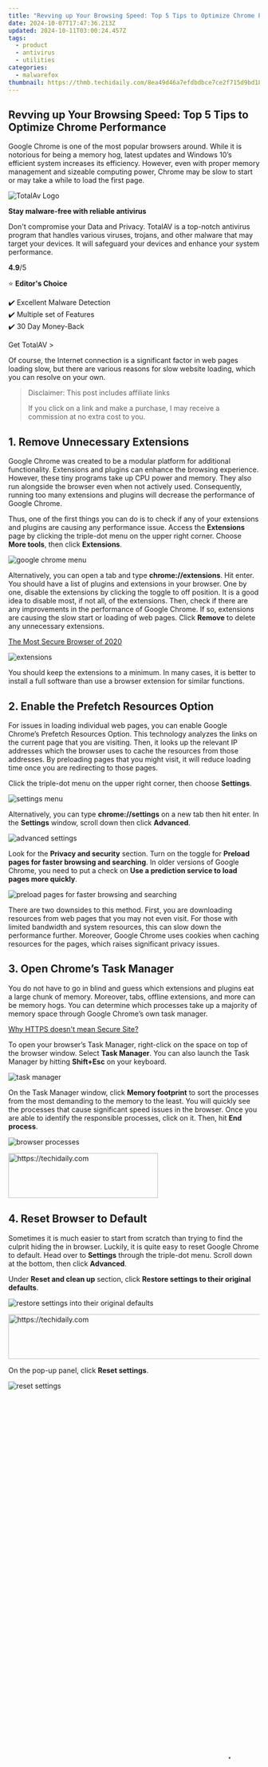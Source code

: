 ```yaml
---
title: "Revving up Your Browsing Speed: Top 5 Tips to Optimize Chrome Performance"
date: 2024-10-07T17:47:36.213Z
updated: 2024-10-11T03:00:24.457Z
tags:
  - product
  - antivirus
  - utilities
categories:
  - malwarefox
thumbnail: https://thmb.techidaily.com/8ea49d46a7efdbdbce7ce2f715d9bd1879477faba848022dab03800aadbcadb1.jpg
---
```


## Revving up Your Browsing Speed: Top 5 Tips to Optimize Chrome Performance

Google Chrome is one of the most popular browsers around. While it is notorious for being a memory hog, latest updates and Windows 10’s efficient system increases its efficiency. However, even with proper memory management and sizeable computing power, Chrome may be slow to start or may take a while to load the first page.

![TotalAv Logo](https://www.malwarefox.com/wp-content/uploads/2024/02/totalav-svg.webp "totalav-svg")

**Stay malware-free with reliable antivirus**

Don't compromise your Data and Privacy. TotalAV is a top-notch antivirus program that handles various viruses, trojans, and other malware that may target your devices. It will safeguard your devices and enhance your system performance.

**4.9**/5

⭐ **Editor's Choice**

✔️ Excellent Malware Detection  
✔️ Multiple set of Features  
✔️ 30 Day Money-Back

[](https://tools.techidaily.com/malwarefox/products/) Get TotalAV > 

Of course, the Internet connection is a significant factor in web pages loading slow, but there are various reasons for slow website loading, which you can resolve on your own.

>  Disclaimer: This post includes affiliate links
>
>  If you click on a link and make a purchase, I may receive a commission at no extra cost to you.
>

## 1\. Remove Unnecessary Extensions

Google Chrome was created to be a modular platform for additional functionality. Extensions and plugins can enhance the browsing experience. However, these tiny programs take up CPU power and memory. They also run alongside the browser even when not actively used. Consequently, running too many extensions and plugins will decrease the performance of Google Chrome.

Thus, one of the first things you can do is to check if any of your extensions and plugins are causing any performance issue. Access the **Extensions** page by clicking the triple-dot menu on the upper right corner. Choose **More tools**, then click **Extensions**.

![google chrome menu](https://www.malwarefox.com/wp-content/uploads/2019/05/1-2.png)

Alternatively, you can open a tab and type **chrome://extensions**. Hit enter. You should have a list of plugins and extensions in your browser. One by one, disable the extensions by clicking the toggle to off position. It is a good idea to disable most, if not all, of the extensions. Then, check if there are any improvements in the performance of Google Chrome. If so, extensions are causing the slow start or loading of web pages. Click **Remove** to delete any unnecessary extensions.

[The Most Secure Browser of 2020](https://tools.techidaily.com/malwarefox/products/)

![extensions](https://www.malwarefox.com/wp-content/uploads/2019/05/2-2.png)

You should keep the extensions to a minimum. In many cases, it is better to install a full software than use a browser extension for similar functions.

## 2\. Enable the Prefetch Resources Option

For issues in loading individual web pages, you can enable Google Chrome’s Prefetch Resources Option. This technology analyzes the links on the current page that you are visiting. Then, it looks up the relevant IP addresses which the browser uses to cache the resources from those addresses. By preloading pages that you might visit, it will reduce loading time once you are redirecting to those pages.

Click the triple-dot menu on the upper right corner, then choose **Settings**.

![settings menu](https://www.malwarefox.com/wp-content/uploads/2019/05/3-2.png)

Alternatively, you can type **chrome://settings** on a new tab then hit enter. In the **Settings** window, scroll down then click **Advanced**.

![advanced settings](https://www.malwarefox.com/wp-content/uploads/2019/05/4-2.png)

Look for the **Privacy and security** section. Turn on the toggle for **Preload pages for faster browsing and searching**. In older versions of Google Chrome, you need to put a check on **Use a prediction service to load pages more quickly**.

![preload pages for faster browsing and searching](https://www.malwarefox.com/wp-content/uploads/2019/05/5-2.png)

There are two downsides to this method. First, you are downloading resources from web pages that you may not even visit. For those with limited bandwidth and system resources, this can slow down the performance further. Moreover, Google Chrome uses cookies when caching resources for the pages, which raises significant privacy issues.

## 3\. Open Chrome’s Task Manager

You do not have to go in blind and guess which extensions and plugins eat a large chunk of memory. Moreover, tabs, offline extensions, and more can be memory hogs. You can determine which processes take up a majority of memory space through Google Chrome’s own task manager.

[Why HTTPS doesn't mean Secure Site?](https://tools.techidaily.com/malwarefox/products/)

To open your browser’s Task Manager, right-click on the space on top of the browser window. Select **Task Manager**. You can also launch the Task Manager by hitting **Shift+Esc** on your keyboard.

![task manager](https://www.malwarefox.com/wp-content/uploads/2019/05/8-2.png)

On the Task Manager window, click **Memory footprint** to sort the processes from the most demanding to the memory to the least. You will quickly see the processes that cause significant speed issues in the browser. Once you are able to identify the responsible processes, click on it. Then, hit **End process**.

![browser processes](https://www.malwarefox.com/wp-content/uploads/2019/05/9-2.png)

<!-- affiliate ads begin -->
<a href="https://aligracehair.sjv.io/c/5597632/1959773/19272" target="_top" id="1959773">
  <img src="//a.impactradius-go.com/display-ad/19272-1959773" border="0" alt="https://techidaily.com" width="300" height="90"/>
</a>
<img height="0" width="0" src="https://aligracehair.sjv.io/i/5597632/1959773/19272" style="position:absolute;visibility:hidden;" border="0" />
<!-- affiliate ads end -->

## 4\. Reset Browser to Default

Sometimes it is much easier to start from scratch than trying to find the culprit hiding the in browser. Luckily, it is quite easy to reset Google Chrome to default. Head over to **Settings** through the triple-dot menu. Scroll down at the bottom, then click **Advanced**.

Under **Reset and clean up** section, click **Restore settings to their original defaults**.

![restore settings into their original defaults](https://www.malwarefox.com/wp-content/uploads/2019/05/6-1.png)

<!-- affiliate ads begin -->
<a href="https://appsumo.8odi.net/c/5597632/2151855/7443" target="_top" id="2151855">
  <img src="//a.impactradius-go.com/display-ad/7443-2151855" border="0" alt="https://techidaily.com" width="728" height="90"/>
</a>
<img height="0" width="0" src="https://appsumo.8odi.net/i/5597632/2151855/7443" style="position:absolute;visibility:hidden;" border="0" />
<!-- affiliate ads end -->

On the pop-up panel, click **Reset settings**.

![reset settings](https://www.malwarefox.com/wp-content/uploads/2019/05/7-1.png)

<!-- affiliate ads begin -->
<span id="1531879">
					<video width="864" height="1536" style="cursor:pointer"
           poster="//a.impactradius-go.com/display-clicktoplayimage/1531879.png"
           onclick="if(!this.playClicked){this.play();this.setAttribute('controls',true);this.playClicked=true;}">
	   <source src="//a.impactradius-go.com/display-ad/16446-1531879">
	   <img src="//a.impactradius-go.com/display-clicktoplayimage/1531879.png" style="border: none; height: 100%; width: 100%; object-fit: contain">
	</video>
	<div style="width:540px;text-align:center"><a href="javascript:window.open(decodeURIComponent('https%3A%2F%2Flaganoo.pxf.io%2Fc%2F5597632%2F1531879%2F16446'), '_blank');void(0);">Click here</a></div>
</span>
<img height="0" width="0" src="https://imp.pxf.io/i/5597632/1531879/16446" style="position:absolute;visibility:hidden;" border="0" />
<!-- affiliate ads end -->

Note that doing this will change several settings into default on ALL devices where you are signed in. Default search engine, new tab page, homepage, tabs, pinned tabs, cookies, site data, content settings, themes, and extensions will be affected. So, make sure that you have relevant work saved.

<!-- affiliate ads begin -->
<span id="1542129">
					<video width="864" height="1152" style="cursor:pointer"
           poster="//a.impactradius-go.com/display-clicktoplayimage/1542129.png"
           onclick="if(!this.playClicked){this.play();this.setAttribute('controls',true);this.playClicked=true;}">
	   <source src="//a.impactradius-go.com/display-ad/16836-1542129">
	   <img src="//a.impactradius-go.com/display-clicktoplayimage/1542129.png" style="border: none; height: 100%; width: 100%; object-fit: contain">
	</video>
	<div style="width:540px;text-align:center"><a href="javascript:window.open(decodeURIComponent('https%3A%2F%2F25home.pxf.io%2Fc%2F5597632%2F1542129%2F16836'), '_blank');void(0);">Click here</a></div>
</span>
<img height="0" width="0" src="https://imp.pxf.io/i/5597632/1542129/16836" style="position:absolute;visibility:hidden;" border="0" />
<!-- affiliate ads end -->

## 5\. Run MalwareFox Scan

If the steps above did not work, then the issue may lie beyond the browser. Malicious software are known to hide in your computer until it activates without your knowledge. It consumes memory and computing power, which significantly affects the performance of all other applications.

[How to Check Whether Downloaded File is Safe](https://tools.techidaily.com/malwarefox/products/)

[![](https://www.malwarefox.com/wp-content/uploads/2017/10/MalwareFox.jpg)](https://www.malwarefox.com/wp-content/uploads/2017/10/MalwareFox.jpg)

You will need to install an all-in-one anti-malware software such as MalwareFox. With its robust malware detection technology, it can identify threats before they even get the chance to infiltrate your computer. Moreover, its deep scanning mechanism ensures that no malware is hiding in your system.

[Download MalwareFox](https://tools.techidaily.com/malwarefox/products/)

Additionally, MalwareFox employs advanced [anti-spyware](https://tools.techidaily.com/malwarefox/products/) and [anti-adware](https://tools.techidaily.com/malwarefox/products/) mechanisms that provide layers of protection while you are browsing. Rooting out the real problem has never been this easy.

## Final Thoughts

Keeping a blazing fast browser requires regular upkeep, just like any type of technology. Aside from the steps described above, you should also keep Google Chrome updated along with your operating system. Moreover, older machines are known to have issues, especially with newer versions of Chrome. Maintaining a healthy browsing habit will also protect you from any malicious applications that will further decrease the performance of your browser and the rest of your computer.

<!-- affiliate ads begin -->
<a href="https://appsumo.8odi.net/c/5597632/2111995/7443" target="_top" id="2111995">
  <img src="//a.impactradius-go.com/display-ad/7443-2111995" border="0" alt="https://techidaily.com" width="728" height="90"/>
</a>
<img height="0" width="0" src="https://appsumo.8odi.net/i/5597632/2111995/7443" style="position:absolute;visibility:hidden;" border="0" />
<!-- affiliate ads end -->

### Leave a Comment [Cancel reply](https://tools.techidaily.com/malwarefox/products/)

Comment

Name Email 

Save my name, email, and website in this browser for the next time I comment.

Δ

<ins class="adsbygoogle"
     style="display:block"
     data-ad-format="autorelaxed"
     data-ad-client="ca-pub-7571918770474297"
     data-ad-slot="1223367746"></ins>

<ins class="adsbygoogle"
     style="display:block"
     data-ad-client="ca-pub-7571918770474297"
     data-ad-slot="8358498916"
     data-ad-format="auto"
     data-full-width-responsive="true"></ins>

<span class="atpl-alsoreadstyle">Also read:</span>
<div><ul>
<li><a href="https://screen-mirroring-recording.techidaily.com/new-premier-nintendo-switch-fighting-apps-list-max-156-for-2024/"><u>[New] Premier Nintendo Switch Fighting Apps List (Max 156) for 2024</u></a></li>
<li><a href="https://extra-lessons.techidaily.com/updated-a-framework-for-employing-videos-in-educational-settings/"><u>[Updated] A Framework for Employing Videos in Educational Settings</u></a></li>
<li><a href="https://youtube-lab.techidaily.com/ed-in-2024-mastery-in-youtube-ads-thumbnails-and-banners/"><u>[Updated] In 2024, Mastery in YouTube Ads Thumbnails & Banners</u></a></li>
<li><a href="https://discover-excellent.techidaily.com/edit-like-a-pro-discover-the-leading-5-background-erasure-apps-for-large-scale-image-processing-tasks/"><u>Edit Like a Pro: Discover the Leading 5 Background Erasure Apps for Large-Scale Image Processing Tasks</u></a></li>
<li><a href="https://extra-hints.techidaily.com/from-dissonance-to-harmony-kinemasters-transition-magic/"><u>From Dissonance to Harmony Kinemaster’s Transition Magic</u></a></li>
<li><a href="https://unlock-android.techidaily.com/how-to-unlock-tecno-spark-10-5g-phone-without-pin-by-drfone-android/"><u>How to Unlock Tecno Spark 10 5G Phone without PIN</u></a></li>
<li><a href="https://extra-skills.techidaily.com/in-2024-navigating-premieres-export-woes-to-fix-srt-files/"><u>In 2024, Navigating Premiere's Export Woes to Fix SRT Files</u></a></li>
<li><a href="https://discover-excellent.techidaily.com/iphone-to-television-viewing-made-easy-learn-how-to-airplay-your-content/"><u>IPhone to Television Viewing Made Easy: Learn How to AirPlay Your Content</u></a></li>
<li><a href="https://discover-excellent.techidaily.com/simple-steps-for-transferring-tunes-a-beginners-guide-to-moving-songs-to-your-sd-card/"><u>Simple Steps for Transferring Tunes: A Beginner's Guide to Moving Songs to Your SD Card</u></a></li>
<li><a href="https://discover-excellent.techidaily.com/simple-steps-converting-your-spotify-playlist-into-a-compact-disc-cd-for-pc-and-mac-users/"><u>Simple Steps: Converting Your Spotify Playlist Into a Compact Disc (CD) for PC & Mac Users</u></a></li>
<li><a href="https://discover-excellent.techidaily.com/steps-to-restore-accidentally-deleted-excel-spreadsheets/"><u>Steps to Restore Accidentally Deleted Excel Spreadsheets</u></a></li>
<li><a href="https://discover-excellent.techidaily.com/top-5-web-and-mobile-applications-for-converting-pdf-files-into-powerpoint-presentations-on-your-ipad/"><u>Top 5 Web and Mobile Applications for Converting PDF Files Into PowerPoint Presentations on Your iPad</u></a></li>
<li><a href="https://facebook-video-files.techidaily.com/top-quality-free-fb-image-and-video-designer-for-2024/"><u>Top Quality FREE FB Image & Video Designer for 2024</u></a></li>
<li><a href="https://tech-hub.techidaily.com/top-savings-unbeatable-atandt-mobile-offers-in-may-2024-discover-the-latest-on-zdnet/"><u>Top Savings: Unbeatable AT&T Mobile Offers in May 2024 - Discover the Latest on ZDNet</u></a></li>
<li><a href="https://discover-excellent.techidaily.com/top-strategies-for-effortlessly-downloading-your-favorite-music-lists/"><u>Top Strategies for Effortlessly Downloading Your Favorite Music Lists</u></a></li>
<li><a href="https://discover-excellent.techidaily.com/ultimate-step-by-step-instructions-mastering-your-idevice-management-from-a-windows-or-mac-computer/"><u>Ultimate Step-by-Step Instructions: Mastering Your iDevice Management From a Windows or Mac Computer</u></a></li>
<li><a href="https://tech-renaissance.techidaily.com/unveiling-the-secrets-of-archiving-past-websites-the-ultimate-walkthrough-for-using-the-wayback-machine-effectively/"><u>Unveiling the Secrets of Archiving Past Websites: The Ultimate Walkthrough for Using the Wayback Machine Effectively</u></a></li>
<li><a href="https://discover-excellent.techidaily.com/which-offers-more-privacy-a-comprehensive-look-at-duckduckgo-versus-google-for-confidential-browsing/"><u>Which Offers More Privacy? A Comprehensive Look at DuckDuckGo Versus Google for Confidential Browsing</u></a></li>
<li><a href="https://win-solutions.techidaily.com/windows-11-taskbar-issues-heres-how-you-can-fix-it-easily/"><u>Windows 11 Taskbar Issues? Here's How You Can Fix It Easily</u></a></li>
</ul></div>

